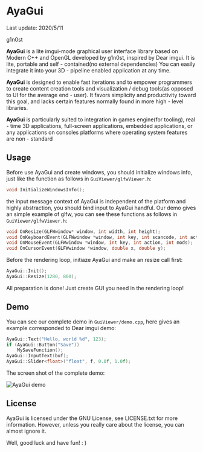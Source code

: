 # AyaGui

Last update: 2020/5/11

g1n0st

**AyaGui** is a lite imgui-mode graphical user interface library based on Modern C++ and OpenGL developed by g1n0st, inspired by Dear imgui.  It is lite, portable and self - contained(no external dependencies) You can easily integrate it into your 3D - pipeline enabled application at any time.

**AyaGui** is designed to enable fast iterations and to empower programmers to create content creation tools  and visualization / debug tools(as opposed to UI for the average end - user).  It favors simplicity and productivity toward this goal,  and lacks certain features normally found in more high - level libraries. 

**AyaGui** is particularly suited to integration in games engine(for tooling), real - time 3D applications,   full-screen applications, embedded applications, or any applications on consoles platforms where operating system features are non - standard

## Usage

Before use AyaGui and create windows, you should initialize windows info, just like the function as follows in `GuiViewer/glfwViewer.h`:

```c++
void InitializeWindowsInfo();
```



the input message context of AyaGui is independent of the platform and highly abstraction, you should bind input to AyaGui handful. Our demo gives an simple example of glfw, you can see these functions as follows in `GuiViewer/glfwViewer.h`:

```c++
void OnResize(GLFWwindow* window, int width, int height);
void OnKeyboardEvent(GLFWwindow *window, int key, int scancode, int action, int mods);
void OnMouseEvent(GLFWwindow *window, int key, int action, int mods);
void OnCursorEvent(GLFWwindow *window, double x, double y);
```

Before the rendering loop, initiaze AyaGui and make an resize call first:

```c++
AyaGui::Init();
AyaGui::Resize(1280, 800);
```

All preparation is done! Just create GUI you need in the rendering loop!

##  Demo

You can see our complete demo in `GuiViewer/demo.cpp`, here gives an example corresponded to Dear imgui demo:

```c++
AyaGui::Text("Hello, world %d", 123);
if (AyaGui::Button("Save"))
    MySaveFunction();
AyaGui::InputText(buf);
AyaGui::Slider<float>("float", f, 0.0f, 1.0f);
```

The screen shot of the complete demo:

![AyaGui demo]( https://img-blog.csdnimg.cn/20200510232210656.png )

## License

AyaGui is licensed under the GNU License, see LICENSE.txt for more information. However, unless you really care about the license, you can almost ignore it.

Well, good luck and have fun! : )